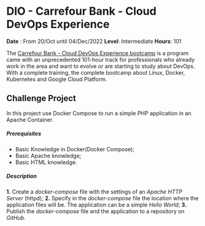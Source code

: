 # DIO - Carrefour Bank - Cloud DevOps Experience #

**Date** : From 20/Oct until 04/Dec/2022
**Level**: Intermediate
**Hours**: 101

The [Carrefour Bank - Cloud DevOps Experience bootcamp](https://web.dio.me/track/cloud-devops-experience-banco-carrefour) is a program came with an unprecedented 101-hour track for professionals who already work in the area and want to evolve or are starting to study about DevOps. With a complete training, the complete bootcamp about Linux, Docker, Kubernetes and Google Cloud Platform. 


## **Challenge Project** ##
In this project use Docker Compose to run a simple PHP application in an Apache Container. 

##### *Prerequisites* #####
- Basic Knowledge in Docker(Docker Compose);
- Basic Apache knowledge;
- Basic HTML knowledge.

##### *Description* #####
**1.** Create a *docker-compose* file with the settings of an *Apache HTTP Server* (httpd);
**2.** Specify in the *docker-compose* file the location where the application files will be. The application can be a simple *Hello World*; 
**3.** Publish the *docker-compose* file and the application to a repository on *GitHub*.